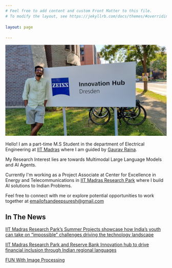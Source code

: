 ```yaml
---
# Feel free to add content and custom Front Matter to this file.
# To modify the layout, see https://jekyllrb.com/docs/themes/#overriding-theme-defaults

layout: page

---
```

![alt text](/static/20240814_090648.jpg "Title")

Hello! I am a part-time M.S Student in the department of Electrical Engineering at [IIT Madras](https://www.iitm.ac.in/) where I am guided by [Gaurav Raina](https://www.ee.iitm.ac.in/faculty/profile/g.raina).

My Research Interest lies are towards Multimodal Large Language Models and AI Agents.

Currently I'm working as a Project Associate at Center for Excellence in Energy and Telecommunications in [IIT Madras Research Park](https://respark.iitm.ac.in/) where I build AI solutions to Indian Problems.  

Feel free to connect with me or explore potential opportunities to work together at [emailofsandeepsuresh@gmail.com](emailofsandeepsuresh@gmail.com)


## In The News

[IIT Madras Research Park’s Summer Projects showcase how India’s youth can take on “impossible” challenges driving the technology landscape](https://respark.iitm.ac.in/look-who-wants-to-be-the-friendly-neighbourhood-banker-to-startups-2/)

[IIT Madras Research Park and Reserve Bank Innovation hub to drive financial inclusion through Indian regional languages](https://respark.iitm.ac.in/iit-madras-research-park-and-reserve-bank-innovation-hub-to-drive-financial-inclusion-through-indian-regional-languages/)

[FUN With Image Processing](https://respark.iitm.ac.in/build-club_project_5/)